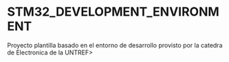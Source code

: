 # STM32_DEVELOPMENT_ENVIRONMENT
Proyecto plantilla basado en el entorno de desarrollo provisto por la catedra de Electronica de la UNTREF>
